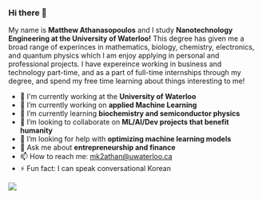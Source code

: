 ### Hi there 👋

  My name is **Matthew Athanasopoulos** and I study **Nanotechnology Engineering at the University of Waterloo!** This degree has given me a broad range of experinces in mathematics, biology, chemistry, electronics, and quantum physics which I am enjoy applying in personal and professional projects. I have expereince working in business and technology part-time, and as a part of full-time internships through my degree, and spend my free time learning about things interesting to me!

- 🏢 I'm currently working at the **University of Waterloo**
- 🔭 I’m currently working on **applied Machine Learning**
- 🌱 I’m currently learning **biochemistry and semiconductor physics**
- 👯 I’m looking to collaborate on **ML/AI/Dev projects that benefit humanity**
- 🤔 I’m looking for help with **optimizing machine learning models**
- 💬 Ask me about **entrepreneurship and finance**
- 📫 How to reach me: mk2athan@uwaterloo.ca
- ⚡ Fun fact: I can speak conversational Korean

![](https://komarev.com/ghpvc/?username=mqzpt&color=brightgreen)
